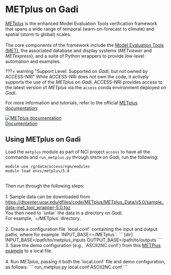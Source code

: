 # METplus on Gadi

<i><a href="https://dtcenter.org/community-code/metplus" target="_blank">METplus</a></i> is the enhanced Model Evaluation Tools verification framework that spans a wide range of temporal (warn-on-forecast to climate) and spatial (storm to global) scales. 
<br>
<br>
The core components of the framework include the <a href="https://met.readthedocs.io/en/latest/" target="_blank">Model Evaluation Tools (MET)</a>, the associated database and display systems (<i>METviewer</i> and <i>METexpress</i>), and a suite of Python wrappers to provide low-level automation and examples. 

???+ warning "Support Level: Supported on <i>Gadi</i>, but not owned by ACCESS-NRI"
    <!-- Who develped the tool? -->
     <!-- METplus was developed by the Developmental Testbed Center (DTC) and is being actively developed by NCAR/Research Applications Laboratory (RAL), NOAA/Earth Systems Research Laboratories (ESRL), NOAA/Environmental Modeling Center (EMC), and is open to community contributions. -->
    <!-- Code ownership and support -->
    While ACCESS-NRI does not own the code, it actively supports the use of the <i>METplus</i> on <i>Gadi</i>. 
    ACCESS-NRI provides access to the latest version of <i>METplus</i> via the `access` conda environment deployed on <i>Gadi</i>.

For more information and tutorials, refer to the official <a href="https://metplus.readthedocs.io/en/latest/index.html" target="_blank">METplus documentation</a>:
 <div class="card-container">
     <a href="https://metplus.readthedocs.io/en/latest/index.html" class="vertical-card aspect-ratio2to1">
         <div class="card-image-container">
             <img src="../../../assets/model_evaluation/METplus_logo.png" alt="METplus documentation" class="img-contain white-background"></img>
         </div>
         <div class="card-text-container bold">Documentation</div>
     </a>
 </div>


## Using METplus on Gadi

Load the `metplus` module as part of NCI project `access` to have all the commands and `run_metplus.py` through `$PATH` on <i>Gadi</i>, run the following:
```
module use /g/data/access/ngm/modules
module load envs/metplus/5.0
```
<br>
Then run through the following steps:
<br>
<br>
1. Sample data can be downloaded from <a href="https://dtcenter.ucar.edu/dfiles/code/METplus/METplus_Data/v5.0/sample_data-met_tool_wrapper-5.0.tgz" target="_blank">https://dtcenter.ucar.edu/dfiles/code/METplus/METplus_Data/v5.0/sample_data-met_tool_wrapper-5.0.tgz</a> 
<br> 
You then need to `untar` the data in a directory on <i>Gadi</i>. 
<br>
For example, `~/METplus` directory.
<br>
<br>
2. Create a configuration file `local.conf` containing the input and output paths, where for example `INPUT_BASE=~/METplus`:
```
[dir]
INPUT_BASE=/path/to/metplus_inputs
OUTPUT_BASE=/path/to/outputs
```
<br>
3. Save the demo configuration (e.g., `ASCII2NC.conf`) from this <a href="https://metplus.readthedocs.io/en/latest/generated/met_tool_wrapper/ASCII2NC/ASCII2NC.html#sphx-glr-generated-met-tool-wrapper-ascii2nc-ascii2nc-py" target="_blank">METPlus example</a> to a local file.
<br>
<br>
4. Run <i>METplus</i>, passing it both the `local.conf` file and demo configuration, as follows:
```
run_metplus.py local.conf ASCII2NC.conf
```
